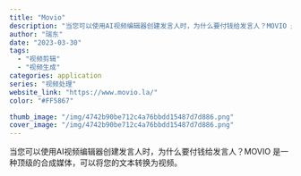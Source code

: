 ```yaml
---
title: "Movio"
description: "当您可以使用AI视频编辑器创建发言人时，为什么要付钱给发言人？MOVIO 是一种顶级的合成媒体，可以将您的文本转换为视频"
author: "瑞东"
date: "2023-03-30"
tags:
  - "视频剪辑"
  - "视频生成"
categories: application
series: "视频处理"
website_link: "https://www.movio.la/"
color: "#FF5867"

thumb_image: "/img/4742b90be712c4a76bbdd15487d7d886.png"
cover_image: "/img/4742b90be712c4a76bbdd15487d7d886.png"
---
```


当您可以使用AI视频编辑器创建发言人时，为什么要付钱给发言人？MOVIO 是一种顶级的合成媒体，可以将您的文本转换为视频。